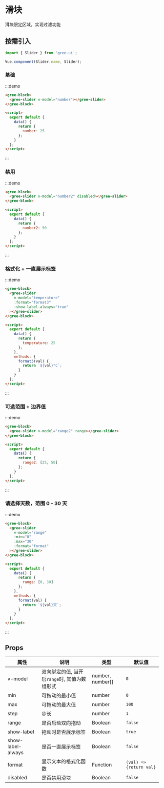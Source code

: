 # 滑块

滑块限定区域，实现过滤功能

## 按需引入

```javascript
import { Slider } from 'gree-ui';

Vue.component(Slider.name, Slider);
```

### 基础

:::demo

```html
<gree-block>
  <gree-slider v-model="number"></gree-slider>
</gree-block>

<script>
  export default {
    data() {
      return {
        number: 25
      };
    }
  };
</script>
```

:::

### 禁用

:::demo

```html
<gree-block>
  <gree-slider v-model="number2" disabled></gree-slider>
</gree-block>

<script>
  export default {
    data() {
      return {
        number2: 50
      };
    }
  };
</script>
```

:::

### 格式化 + 一直展示标签

:::demo

```html
<gree-block>
  <gree-slider
    v-model="temperature"
    :format="format3"
    :show-label-always="true"
  ></gree-slider>
</gree-block>

<script>
  export default {
    data() {
      return {
        temperature: 25
      };
    },
    methods: {
      format3(val) {
        return `${val}°C`;
      }
    }
  };
</script>
```

:::

### 可选范围 + 边界值

:::demo

```html
<gree-block>
  <gree-slider v-model="range2" range></gree-slider>
</gree-block>

<script>
  export default {
    data() {
      return {
        range2: [25, 50]
      };
    }
  };
</script>
```

:::

### 请选择天数，范围 0 - 30 天

:::demo

```html
<gree-block>
  <gree-slider
    v-model="range"
    :min="0"
    :max="30"
    :format="format"
  ></gree-slider>
</gree-block>

<script>
  export default {
    data() {
      return {
        range: [0, 30]
      };
    },
    methods: {
      format(val) {
        return `${val}天`;
      }
    }
  };
</script>
```

:::

## Props

| 属性              | 说明                                          | 类型               | 默认值                  |
| ----------------- | --------------------------------------------- | ------------------ | ----------------------- |
| v-model           | 双向绑定的值, 当开启`range`时, 其值为数组形式 | number, number\[\] | `0`                     |
| min               | 可拖动的最小值                                | number             | `0`                     |
| max               | 可拖动的最大值                                | number             | `100`                   |
| step              | 步长                                          | number             | `1`                     |
| range             | 是否启动双向拖动                              | Boolean            | `false`                 |
| show-label        | 拖动时是否展示标签                            | Boolean            | `true`                  |
| show-label-always | 是否一直展示标签                              | Boolean            | `false`                 |
| format            | 显示文本的格式化函数                          | Function           | `(val) => {return val}` |
| disabled          | 是否禁用滑块                                  | Boolean            | `false`                 |

<script>
export default {
  data() {
    return {
      number: 25,
      number2: 50,
      range: [0, 30],
      range2: [25, 50]
    };
  },
  methods: {
    format(val) {
      return `${val}天`;
    }
  }
};
</script>

